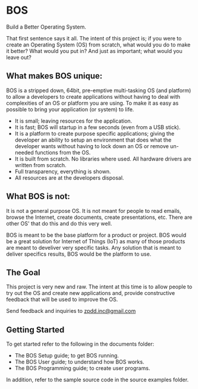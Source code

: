 # BOS
Build a Better Operating System.

That first sentence says it all. The intent of this project is; if you were to create an Operating System (OS) from scratch, what would you do to make it better? What would you put in? And just as important; what would you leave out?

## What makes BOS unique:
BOS is a stripped down, 64bit, pre-emptive multi-tasking OS (and platform) to allow a developers to create applications without having to deal with complexities of an OS or platform you are using. To make it as easy as possible to bring your application (or system) to life. 

- It is small; leaving resources for the application. 
- It is fast; BOS will startup in a few seconds (even from a USB stick). 
- It is a platform to create purpose specific applications; giving the developer an ability to setup an environment that does what the developer wants without having to lock down an OS or remove un-needed functions from the OS.
- It is built from scratch. No libraries where used. All hardware drivers are written from scratch.
- Full transparency, everything is shown.
- All resources are at the developers disposal.

## What BOS is not:
It is not a general purpose OS. It is not meant for people to read emails, browse the Internet, create documents, create presentations, etc. There are other OS' that do this and do this very well. 

BOS is meant to be the base platform for a product or project. BOS would be a great solution for Internet of Things (IoT) as many of those products are meant to develiver very specific tasks. Any solution that is meant to deliver specifics results, BOS would be the platform to use.


## The Goal
This project is very new and raw. The intent at this time is to allow people to try out the OS and create new applications and, provide constructive feedback that will be used to improve the OS.

Send feedback and inquiries to zpdd.inc@gmail.com

## Getting Started
To get started refer to the following in the documents folder:
* The BOS Setup guide; to get BOS running.
* The BOS User guide; to understand how BOS works.
* The BOS Programming guide; to create user programs.

In addition, refer to the sample source code in the source examples folder.

